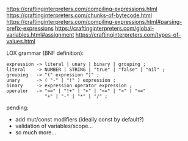 https://craftinginterpreters.com/compiling-expressions.html
https://craftinginterpreters.com/chunks-of-bytecode.html
https://craftinginterpreters.com/compiling-expressions.html#parsing-prefix-expressions
https://craftinginterpreters.com/global-variables.html#assignment
https://craftinginterpreters.com/types-of-values.html

LOX grammar (BNF definition):
```
expression -> literal | unary | binary | grouping ;
literal    -> NUMBER | STRING | "true" | "false" | "nil" ;
grouping   -> "(" expression ")" ;
unary      -> ( "-" | "!" ) expression ;
binary     -> expression operator expression ;
operator   -> "==" | "!+" | "<" | "<=" | ">" | ">="
              "+" | "-" | "*" | "/" ;
```

pending:
- add mut/const modifiers (ideally const by default?)
- validation of variables/scope...
- so much more...

